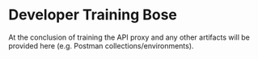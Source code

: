 # Developer Training Bose

At the conclusion of training the API proxy and any other artifacts will be provided here (e.g. Postman collections/environments).
